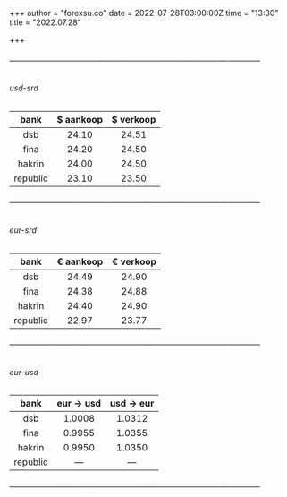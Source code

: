 +++
author = "forexsu.co"
date = 2022-07-28T03:00:00Z
time = "13:30"
title = "2022.07.28"

+++
###### ————————————————————————————————
###### usd-srd
bank|$ aankoop|$ verkoop
:-----:|:-----:|:-----:
dsb  |24.10|24.51
fina  |24.20|24.50
hakrin  |24.00|24.50
republic  |23.10|23.50
###### ————————————————————————————————
###### eur-srd
bank|€ aankoop|€ verkoop
:-----:|:-----:|:-----:
dsb  |24.49|24.90
fina  |24.38|24.88
hakrin  |24.40|24.90
republic  |22.97|23.77
###### ————————————————————————————————
###### eur-usd
bank|eur → usd|usd → eur
:-----:|:-----:|:-----:
dsb  |1.0008|1.0312
fina  |0.9955|1.0355
hakrin  |0.9950|1.0350
republic  |—|—
###### ————————————————————————————————
